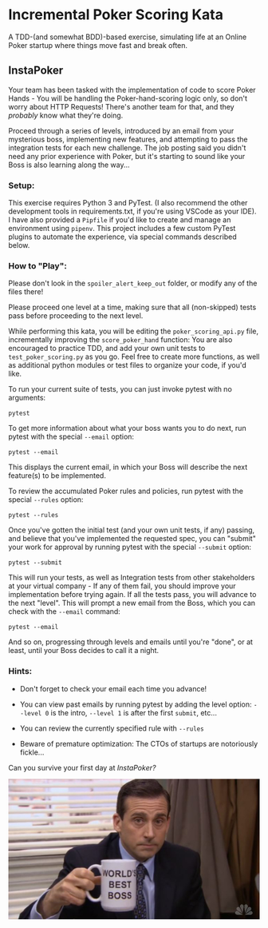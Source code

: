 # Incremental Poker Scoring Kata

A TDD-(and somewhat BDD)-based exercise, simulating life at an Online Poker startup where things move fast and break often.

## InstaPoker

Your team has been tasked with the implementation of code to score Poker Hands - You will be handling the Poker-hand-scoring logic only, so don't worry about HTTP Requests! There's another team for that, and they _probably_ know what they're doing.

Proceed through a series of levels, introduced by an email from your mysterious boss, implementing new features, and attempting to pass the integration tests for each new challenge. The job posting said you didn't need any prior experience with Poker, but it's starting to sound like your Boss is also learning along the way...

### Setup:

This exercise requires Python 3 and PyTest. (I also recommend the other development tools in requirements.txt, if you're using VSCode as your IDE). I have also provided a `Pipfile` if you'd like to create and manage an environment using `pipenv`. This project includes a few custom PyTest plugins to automate the experience, via special commands described below. 

### How to "Play":

Please don't look in the `spoiler_alert_keep_out` folder, or modify any of the files there!

Please proceed one level at a time, making sure that all (non-skipped) tests pass before proceeding to the next level.

While performing this kata, you will be editing the `poker_scoring_api.py` file, incrementally improving the `score_poker_hand` function: You are also encouraged to practice TDD, and add your own unit tests to `test_poker_scoring.py` as you go. Feel free to create more functions, as well as additional python modules or test files to organize your code, if you'd like.

To run your current suite of tests, you can just invoke pytest with no arguments:
```
pytest
```

To get more information about what your boss wants you to do next, run pytest with the special `--email` option:
```
pytest --email
```
This displays the current email, in which your Boss will describe the next feature(s) to be implemented.

To review the accumulated Poker rules and policies, run pytest with the special `--rules` option:
```
pytest --rules
```

Once you've gotten the initial test (and your own unit tests, if any) passing, and believe that you've implemented the requested spec, you can "submit" your work for approval by running pytest with the special `--submit` option:
```
pytest --submit
```

This will run your tests, as well as Integration tests from other stakeholders at your virtual company - If any of them fail, you should improve your implementation before trying again. If all the tests pass, you will advance to the next "level". This will prompt a new email from the Boss, which you can check with the `--email` command:

```
pytest --email
```

And so on, progressing through levels and emails until you're "done", or at least, until your Boss decides to call it a night.

### Hints:

* Don't forget to check your email each time you advance!

* You can view past emails by running pytest by adding the level option: `--level 0` is the intro, `--level 1` is after the first `submit`, etc...

* You can review the currently specified rule with `--rules`

* Beware of premature optimization: The CTOs of startups are notoriously fickle...

Can you survive your first day at *InstaPoker?*

![World's Best Boss](/worlds-best-boss.jpg)
